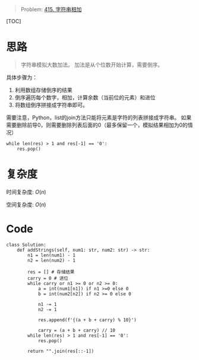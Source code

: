 
> Problem: [415. 字符串相加](https://leetcode.cn/problems/add-strings/description/)

[TOC]

# 思路

> 字符串模拟大数加法。
加法是从个位数开始计算，需要倒序。

具体步骤为：
1. 利用数组存储倒序的结果 
2. 倒序遍历每个数字，相加，计算余数（当前位的元素）和进位
3. 将数组倒序拼接成字符串即可。

需要注意，Python，list的join方法只能将元素是字符的列表拼接成字符串。
如果需要删除前导0，则需要删除列表后面的0（最多保留一个，模拟结果相加为0的情况）

```
while len(res) > 1 and res[-1] == '0':
    res.pop()
```

# 复杂度

时间复杂度: $O(n)$

空间复杂度: $O(n)$



# Code
```Python3 []
class Solution:
    def addStrings(self, num1: str, num2: str) -> str:
        n1 = len(num1) - 1
        n2 = len(num2) - 1

        res = [] # 存储结果
        carry = 0 # 进位
        while carry or n1 >= 0 or n2 >= 0:
            a = int(num1[n1]) if n1 >=0 else 0
            b = int(num2[n2]) if n2 >= 0 else 0

            n1 -= 1
            n2 -= 1

            res.append(f'{(a + b + carry) % 10}')
        
            carry = (a + b + carry) // 10
        while len(res) > 1 and res[-1] == '0':
            res.pop()
            
        return "".join(res[::-1])
```
  
